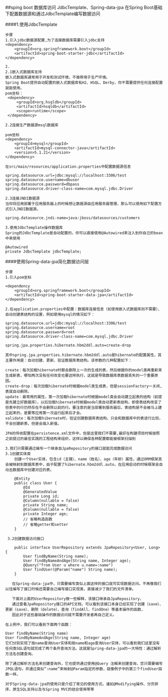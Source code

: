 ##sping boot 数据库访问 JdbcTemplate、Spring-data-jpa
    在Spring Boot基础下配置数据源和通过JdbcTemplate编写数据访问

   
####1.使用JdbcTemplate
    
    步骤
    1.引入jdbc数据源配置,为了连接数据库需要引入jdbc支持
    <dependency>
        <groupId>org.springframework.boot</groupId>
        <artifactId>spring-boot-starter-jdbc</artifactId>
    </dependency>
    
    2.
    2.1嵌入式数据库支持
    嵌入式数据库通常用于开发和测试环境，不推荐用于生产环境。
    Spring Boot提供自动配置的嵌入式数据库有H2、HSQL、Derby，你不需要提供任何连接配置就能使用。
    pom坐标：
     <dependency>
         <groupId>org.hsqldb</groupId>
         <artifactId>hsqldb</artifactId>
         <scope>runtime</scope>
     </dependency>
    
    2.2连接生产数据源msql数据库
    
    pom坐标
    <dependency>
        <groupId>mysql</groupId>
        <artifactId>mysql-connector-java</artifactId>
        <version>5.1.21</version>
    </dependency>
    
    在src/main/resources/application.properties中配置数据源信息
    
    spring.datasource.url=jdbc:mysql://localhost:3306/test
    spring.datasource.username=dbuser
    spring.datasource.password=dbpass
    spring.datasource.driver-class-name=com.mysql.jdbc.Driver
    
    2.3连接JNDI数据源
    当你将应用部署于应用服务器上的时候想让数据源由应用服务器管理，那么可以使用如下配置方式引入JNDI数据源。
    
    spring.datasource.jndi-name=java:jboss/datasources/customers
    
    3.使用JdbcTemplate操作数据库
    Spring的JdbcTemplate是自动配置的，你可以直接使用@Autowired来注入到你自己的bean中来使用

    @Autowired
    private JdbcTemplate jdbcTemplate;
    
    
####使用Spring-data-jpa简化数据访问层

    步骤
    1.引入pom坐标
    
    <dependency
        <groupId>org.springframework.boot</groupId>
        <artifactId>spring-boot-starter-data-jpa</artifactId>
    </dependency>
    
    2.在application.properties中配置：数据库连接信息（如使用嵌入式数据库则不需要）、自动创建表结构的设置，例如使用mysql的情况如下：
    
    spring.datasource.url=jdbc:mysql://localhost:3306/test
    spring.datasource.username=root
    spring.datasource.password=root
    spring.datasource.driver-class-name=com.mysql.jdbc.Driver
    
    spring.jpa.properties.hibernate.hbm2ddl.auto=create-drop
    
    其中spring.jpa.properties.hibernate.hbm2ddl.auto是hibernate的配置属性，其主要作用是：自动创建、更新、验证数据库表结构。该参数的几种配置如下：
    
    create：每次加载hibernate时都会删除上一次的生成的表，然后根据你的model类再重新来生成新表，哪怕两次没有任何改变也要这样执行，这就是导致数据库表数据丢失的一个重要原因。
    create-drop：每次加载hibernate时根据model类生成表，但是sessionFactory一关闭,表就自动删除。
    update：最常用的属性，第一次加载hibernate时根据model类会自动建立起表的结构（前提是先建立好数据库），以后加载hibernate时根据model类自动更新表结构，即使表结构改变了但表中的行仍然存在不会删除以前的行。要注意的是当部署到服务器后，表结构是不会被马上建立起来的，是要等应用第一次运行起来后才会。
    validate：每次加载hibernate时，验证创建数据库表结构，只会和数据库中的表进行比较，不会创建新表，但是会插入新值。
    
    JPA的传统配置在persistence.xml文件中，但是这里我们不需要,最好在构建项目时候按照之前提过的最佳实践的工程结构来组织，这样以确保各种配置都能被框架扫描到
    
    3.我们只需要通过编写一个继承自JpaRepository的接口就能完成数据访问
    3.1创建实体类
        创建一个User实体，包含id（主键）、name（姓名）、age（年龄）属性，通过ORM框架其会被映射到数据库表中，由于配置了hibernate.hbm2ddl.auto，在应用启动的时候框架会自动去数据库中创建对应的表。
        
        @Entity
        public class User {
            @Id
            @GeneratedValue
            private Long id;
            @Column(nullable = false)
            private String name;
            @Column(nullable = false)
            private Integer age;
            // 省略构造函数
            // 省略getter和setter
        }
      
     3.2创建数据访问接口
     
        public interface UserRepository extends JpaRepository<User, Long> {
            User findByName(String name);
            User findByNameAndAge(String name, Integer age);
            @Query("from User u where u.name=:name")
            User findUser(@Param("name") String name);
        }
        
       在Spring-data-jpa中，只需要编写类似上面这样的接口就可实现数据访问。不再像我们以往编写了接口时候还需要自己编写接口实现类，直接减少了我们的文件清单。
        
       下面对上面的UserRepository做一些解释，该接口继承自JpaRepository，
       通过查看JpaRepository接口的API文档，可以看到该接口本身已经实现了创建（save）、更新（save）、删除（delete）、查询（findAll、findOne）等基本操作的函数，
       因此对于这些基础操作的数据访问就不需要开发者再自己定义。
    
    在上例中，我们可以看到下面两个函数：
    
    User findByName(String name)
    User findByNameAndAge(String name, Integer age)
    它们分别实现了按name查询User实体和按name和age查询User实体，可以看到我们这里没有任何类SQL语句就完成了两个条件查询方法。这就是Spring-data-jpa的一大特性：通过解析方法名创建查询。
    
    除了通过解析方法名来创建查询外，它也提供通过使用@Query 注解来创建查询，您只需要编写JPQL语句，并通过类似“:name”来映射@Param指定的参数，就像例子中的第三个findUser函数一样。
    
    对于Spring-data-jpa的使用只是介绍了常见的使用方式。诸如@Modifying操作、分页排序、原生SQL支持以及与Spring MVC的结合使用等等